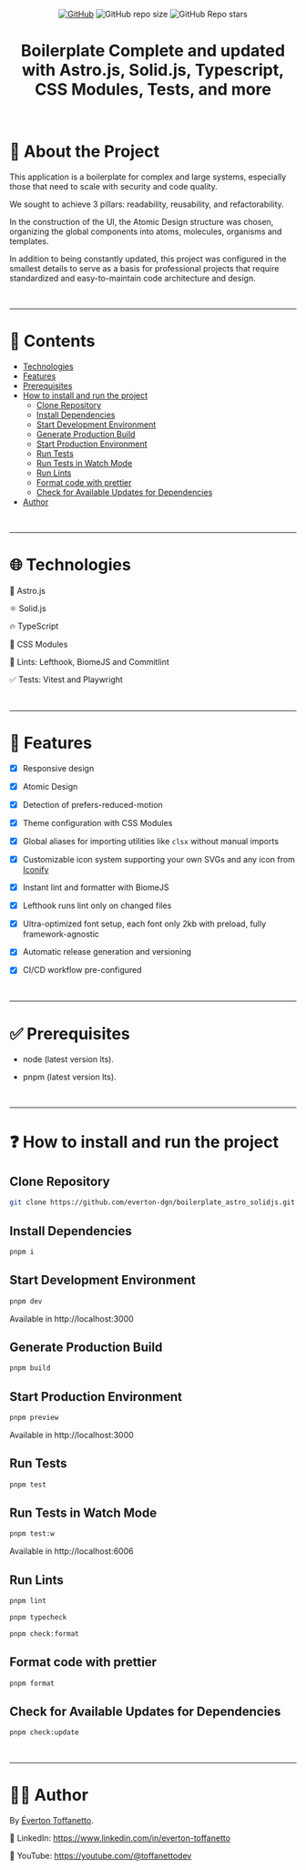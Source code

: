 <div align="center">

<a href="./LICENSE">![GitHub](https://img.shields.io/github/license/everton-dgn/boilerplate_astro_solidjs?style=plastic)</a>
![GitHub repo size](https://img.shields.io/github/repo-size/everton-dgn/boilerplate_astro_solidjs?style=plastic)
![GitHub Repo stars](https://img.shields.io/github/stars/everton-dgn/boilerplate_astro_solidjs?color=yellow&style=plastic)

</div>

<h1 align="center">Boilerplate Complete and updated with Astro.js, Solid.js, Typescript, CSS Modules, Tests, and more</h1>

<br />

# :memo: About the Project

This application is a boilerplate for complex and large systems, especially those that need to scale with security and code quality.

We sought to achieve 3 pillars: readability, reusability, and refactorability.

In the construction of the UI, the Atomic Design structure was chosen, organizing the global components into atoms, molecules, organisms and templates.

In addition to being constantly updated, this project was configured in the smallest details to serve as a basis for professional projects that require standardized and easy-to-maintain code architecture and design.

<br />

---

# :pushpin: Contents

- [Technologies](#globe_with_meridians-technologies)
- [Features](#triangular_flag_on_post-features)
- [Prerequisites](#white_check_mark-prerequisites)
- [How to install and run the project](#question-how-to-install-and-run-the-project)
  - [Clone Repository](#clone-repository)
  - [Install Dependencies](#install-dependencies)
  - [Start Development Environment](#start-development-environment)
  - [Generate Production Build](#generate-production-build)
  - [Start Production Environment](#start-production-environment)
  - [Run Tests](#run-tests)
  - [Run Tests in Watch Mode](#run-tests-in-watch-mode)
  - [Run Lints](#run-lints)
  - [Format code with prettier](#format-code-with-prettier)
  - [Check for Available Updates for Dependencies](#check-for-available-updates-for-dependencies)
- [Author](#technologist-author)

<br />

---

# :globe_with_meridians: Technologies

🚀 Astro.js

⚛ Solid.js

🔥 TypeScript

💅 CSS Modules

🚩 Lints: Lefthook, BiomeJS and Commitlint

✅ Tests: Vitest and Playwright

<br />

---

# :triangular_flag_on_post: Features

- [x] Responsive design

- [x] Atomic Design

- [x] Detection of prefers-reduced-motion

- [x] Theme configuration with CSS Modules

- [x] Global aliases for importing utilities like `clsx` without manual imports

- [x] Customizable icon system supporting your own SVGs and any icon from [Iconify](https://icon-sets.iconify.design/)

- [x] Instant lint and formatter with BiomeJS

- [x] Lefthook runs lint only on changed files

- [x] Ultra-optimized font setup, each font only 2kb with preload, fully framework-agnostic

- [x] Automatic release generation and versioning

- [x] CI/CD workflow pre-configured

<br />

---

# :white_check_mark: Prerequisites

- node (latest version lts).

- pnpm (latest version lts).

<br />

---

# :question: How to install and run the project

## Clone Repository

```bash
git clone https://github.com/everton-dgn/boilerplate_astro_solidjs.git
```

## Install Dependencies

```bash
pnpm i
```

## Start Development Environment

```bash
pnpm dev
```

Available in http://localhost:3000

## Generate Production Build

```bash
pnpm build
```

## Start Production Environment

```bash
pnpm preview
```

Available in http://localhost:3000

## Run Tests

```bash
pnpm test
```

## Run Tests in Watch Mode

```bash
pnpm test:w
```

Available in http://localhost:6006

## Run Lints

```bash
pnpm lint
```

```bash
pnpm typecheck
```

```bash
pnpm check:format
```

## Format code with prettier

```bash
pnpm format
```

## Check for Available Updates for Dependencies

```bash
pnpm check:update
```

<br />

---

# :technologist: Author

By [Éverton Toffanetto](https://programadordesucesso.com).

:link: LinkedIn: https://www.linkedin.com/in/everton-toffanetto

:link: YouTube: https://youtube.com/@toffanettodev
